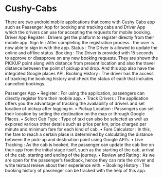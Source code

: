# Cushy-Cabs
There are two android mobile applications that come with Cushy Cabs  app such as  Passenger App for booking and tracking cabs and  Driver App which the drivers can use for accepting the requests for mobile booking.
Driver App
Register : Drivers get the platform to register directly from their mobile app.
Sign In : After completing the registration process . the user is now able to sign in with the app.
Status : The Driver is allowed to update the online and offline status.
Booking : The Driver is provided with 15 seconds to approve or disapprove on any new booking requests. They are shown the PICKUP point along with distance from present location and also the travel distance between the point of pickup and drop. And this app also have the integrated Google places API. 
Booking History : The driver has the access of tracking the booking history and check the status of each that includes cancelled bookings.

Passenger App
•	Register : For using the application, passengers can directly register from their mobile app.
•	Track Drivers : The application offers you the advantage of tracking the availability of drivers and set location of pickup after logging in.
•	Pickup Location : Passengers can set their location by setting the destination on the map or through Google Places.
•	Select Cab Type : Type of taxi can also be selected as well as explored various other details such as price per km, price charged per minute and minimum fare for each kind of cab.
•	Fare Calculator : In this, the fare to reach a certain place is determined by calculating the distance between the pick-up and destination point using Google API’s.
•	Live Tracking : As the cab is booked, the passenger can update the cab live on their app from the initial stage itself, such as the starting of the cab, arrival of the cab, starting and ending of the journey.
•	Review and Rating : As we are open for the passenger’s feedback, hence they can rate the driver and write textual review about their experience with.
•	Booking History : The booking history of passenger can be tracked with the help of this app.
